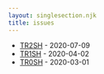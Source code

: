 ```yaml
---
layout: singlesection.njk
title: issues
---
```


- [TR2SH](/issues/TR2SH/) - 2020-07-09
- [TR1SH](/issues/TR1SH/) - 2020-04-02
- [TR0SH](/issues/TR0SH/) - 2020-03-01